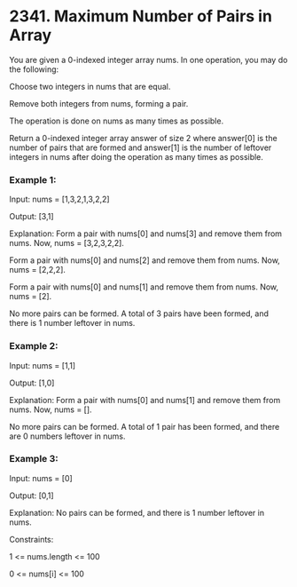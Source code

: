 # 2341. Maximum Number of Pairs in Array
You are given a 0-indexed integer array nums. In one operation, you may do the following:

Choose two integers in nums that are equal.

Remove both integers from nums, forming a pair.

The operation is done on nums as many times as possible.

Return a 0-indexed integer array answer of size 2 where answer[0] is the number of pairs that are formed and answer[1] is the number of leftover integers in nums after doing the operation as many times as possible.

 

### Example 1:

Input: nums = [1,3,2,1,3,2,2]

Output: [3,1]

Explanation:
Form a pair with nums[0] and nums[3] and remove them from nums. Now, nums = [3,2,3,2,2].

Form a pair with nums[0] and nums[2] and remove them from nums. Now, nums = [2,2,2].

Form a pair with nums[0] and nums[1] and remove them from nums. Now, nums = [2].

No more pairs can be formed. A total of 3 pairs have been formed, and there is 1 number leftover in nums.
### Example 2:

Input: nums = [1,1]

Output: [1,0]

Explanation: Form a pair with nums[0] and nums[1] and remove them from nums. Now, nums = [].

No more pairs can be formed. A total of 1 pair has been formed, and there are 0 numbers leftover in nums.
### Example 3:

Input: nums = [0]

Output: [0,1]

Explanation: No pairs can be formed, and there is 1 number leftover in nums.
 

Constraints:

1 <= nums.length <= 100

0 <= nums[i] <= 100
